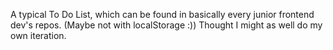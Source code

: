 A typical To Do List, which can be found in basically every junior frontend dev's repos. (Maybe not with localStorage :))
Thought I might as well do my own iteration.
